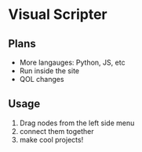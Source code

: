 # Visual Scripter

## Plans

* More langauges: Python, JS, etc
* Run inside the site
* QOL changes


## Usage
1. Drag nodes from the left side menu
2. connect them together
3. make cool projects!